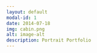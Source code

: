 ```yaml
---
layout: default
modal-id: 1
date: 2014-07-18
img: cabin.png
alt: image-alt
description: Portrait Portfolio
---
```

